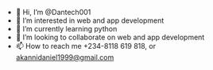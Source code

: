 - 👋 Hi, I’m @Dantech001
- 👀 I’m interested in web and app development
- 🌱 I’m currently learning python
- 💞️ I’m looking to collaborate on web and app development
- 📫 How to reach me +234-8118 619 818, or akannidaniel1999@gmail.com

<!---
Dantech001/Dantech001 is a ✨ special ✨ repository because its `README.md` (this file) appears on your GitHub profile.
You can click the Preview link to take a look at your changes.
--->
